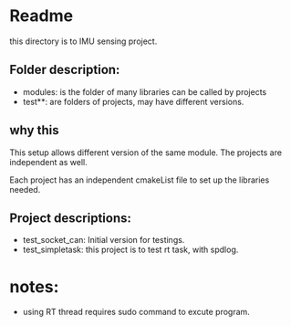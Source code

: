 # Readme
this directory is to IMU sensing project.


## Folder description:
- modules: is the folder of many libraries can be called by projects
- test**: are folders of projects, may have different versions.

## why this 
This setup allows different version of the same module. 
The projects are independent as well. 

Each project has an independent cmakeList file to set up the libraries needed.

## Project descriptions:

- test_socket_can: Initial version for testings. 
- test_simpletask: this project is to test rt task, with spdlog.



# notes:
- using RT thread requires sudo command to excute program.
